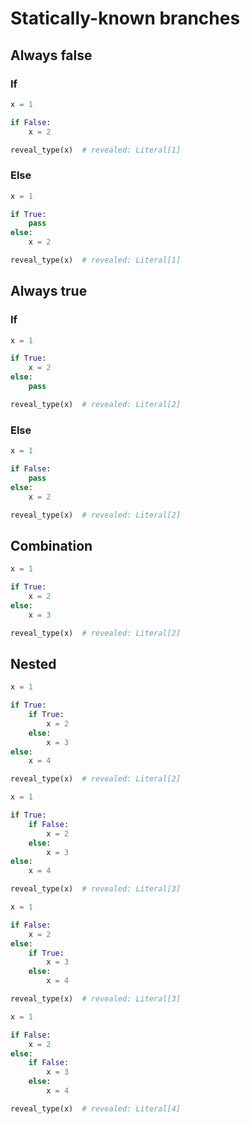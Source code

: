 # Statically-known branches

## Always false

### If

```py
x = 1

if False:
    x = 2

reveal_type(x)  # revealed: Literal[1]
```

### Else

```py
x = 1

if True:
    pass
else:
    x = 2

reveal_type(x)  # revealed: Literal[1]
```

## Always true

### If

```py
x = 1

if True:
    x = 2
else:
    pass

reveal_type(x)  # revealed: Literal[2]
```

### Else

```py
x = 1

if False:
    pass
else:
    x = 2

reveal_type(x)  # revealed: Literal[2]
```

## Combination

```py
x = 1

if True:
    x = 2
else:
    x = 3

reveal_type(x)  # revealed: Literal[2]
```

## Nested

```py path=nested_if_in_if_true.py
x = 1

if True:
    if True:
        x = 2
    else:
        x = 3
else:
    x = 4

reveal_type(x)  # revealed: Literal[2]
```

```py path=nested_if_in_if_false.py
x = 1

if True:
    if False:
        x = 2
    else:
        x = 3
else:
    x = 4

reveal_type(x)  # revealed: Literal[3]
```

```py path=nested_if_in_else_true.py
x = 1

if False:
    x = 2
else:
    if True:
        x = 3
    else:
        x = 4

reveal_type(x)  # revealed: Literal[3]
```

```py path=nested_if_in_else_false.py
x = 1

if False:
    x = 2
else:
    if False:
        x = 3
    else:
        x = 4

reveal_type(x)  # revealed: Literal[4]
```
